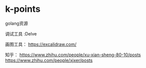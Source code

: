 # k-points

golang资源

调试工具 :Delve

画图工具：
https://excalidraw.com/

知乎：
https://www.zhihu.com/people/xu-xian-sheng-80-10/posts
https://www.zhihu.com/people/xjxer/posts
